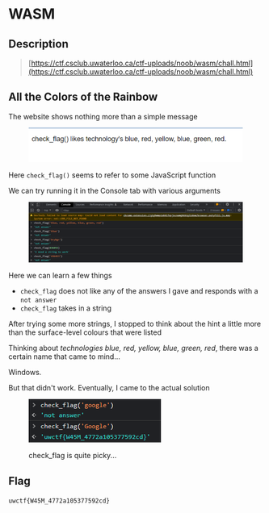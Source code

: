 # WASM

## Description

> [https://ctf.csclub.uwaterloo.ca/ctf-uploads/noob/wasm/chall.html](https://ctf.csclub.uwaterloo.ca/ctf-uploads/noob/wasm/chall.html)

## All the Colors of the Rainbow

The website shows nothing more than a simple message

<figure><img src="../../.gitbook/assets/image (10) (1) (1).png" alt=""><figcaption></figcaption></figure>

Here `check_flag()` seems to refer to some JavaScript function

We can try running it in the Console tab with various arguments

<figure><img src="../../.gitbook/assets/image (5) (2).png" alt=""><figcaption></figcaption></figure>

Here we can learn a few things

* `check_flag` does not like any of the answers I gave and responds with a `not answer`
* `check_flag` takes in a string

After trying some more strings, I stopped to think about the hint a little more than the surface-level colours that were listed

Thinking about _technologies blue, red, yellow, blue, green, red_, there was a certain name that came to mind...

Windows.

But that didn't work. Eventually, I came to the actual solution

<figure><img src="../../.gitbook/assets/image (8).png" alt=""><figcaption><p>check_flag is quite picky...</p></figcaption></figure>

## Flag

`uwctf{W45M_4772a105377592cd}`
